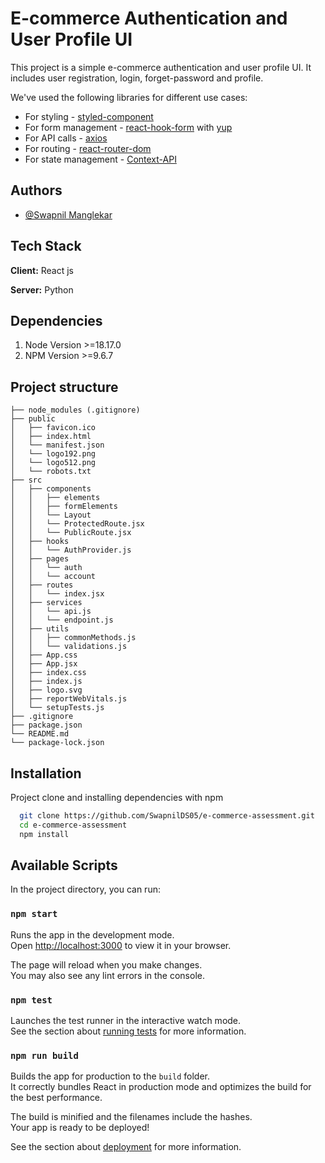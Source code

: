 # E-commerce Authentication and User Profile UI

This project is a simple e-commerce authentication and user profile UI. It includes user registration, login, forget-password and profile.

We've used the following libraries for different use cases:
- For styling - [styled-component](https://styled-components.com/)
- For form management - [react-hook-form](https://react-hook-form.com/) with [yup](https://www.npmjs.com/package/yup)
- For API calls - [axios](https://axios-http.com/)
- For routing - [react-router-dom](https://reactrouter.com/)
- For state management - [Context-API](https://legacy.reactjs.org/docs/context.html)

## Authors

- [@Swapnil Manglekar](https://github.com/SwapnilDS05)

## Tech Stack

**Client:** React js

**Server:** Python



## Dependencies

1. Node Version >=18.17.0
2. NPM Version >=9.6.7

## Project structure

```
├── node_modules (.gitignore)
├── public
│   ├── favicon.ico
│   ├── index.html
│   └── manifest.json
│   └── logo192.png
│   └── logo512.png
│   └── robots.txt
├── src
│   ├── components
│   │   ├── elements
│   │   ├── formElements
│   │   └── Layout
│   │   └── ProtectedRoute.jsx
│   │   └── PublicRoute.jsx
│   ├── hooks
│   │   └── AuthProvider.js
│   ├── pages
│   │   └── auth
│   │   └── account
│   ├── routes
│   │   └── index.jsx
│   ├── services
│   │   └── api.js
│   │   └── endpoint.js
│   ├── utils
│   │   ├── commonMethods.js
│   │   └── validations.js
│   ├── App.css
│   ├── App.jsx
│   ├── index.css
│   ├── index.js
│   ├── logo.svg
│   ├── reportWebVitals.js
│   └── setupTests.js
├── .gitignore
├── package.json
└── README.md
└── package-lock.json
```
## Installation

Project clone and installing dependencies with npm

```bash
  git clone https://github.com/SwapnilDS05/e-commerce-assessment.git
  cd e-commerce-assessment
  npm install
```
    
## Available Scripts

In the project directory, you can run:

### `npm start`

Runs the app in the development mode.\
Open [http://localhost:3000](http://localhost:3000) to view it in your browser.

The page will reload when you make changes.\
You may also see any lint errors in the console.

### `npm test`

Launches the test runner in the interactive watch mode.\
See the section about [running tests](https://facebook.github.io/create-react-app/docs/running-tests) for more information.

### `npm run build`

Builds the app for production to the `build` folder.\
It correctly bundles React in production mode and optimizes the build for the best performance.

The build is minified and the filenames include the hashes.\
Your app is ready to be deployed!

See the section about [deployment](https://facebook.github.io/create-react-app/docs/deployment) for more information.
